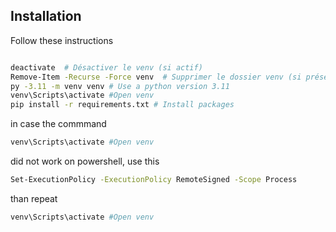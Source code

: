 ## Installation
Follow these instructions
 
```bash

deactivate  # Désactiver le venv (si actif)
Remove-Item -Recurse -Force venv  # Supprimer le dossier venv (si présent)
py -3.11 -m venv venv # Use a python version 3.11
venv\Scripts\activate #Open venv
pip install -r requirements.txt # Install packages

```
in case the commmand 
```bash
venv\Scripts\activate #Open venv
```
did not work on powershell, use this
```bash
Set-ExecutionPolicy -ExecutionPolicy RemoteSigned -Scope Process
```
than repeat
```bash
venv\Scripts\activate #Open venv
```